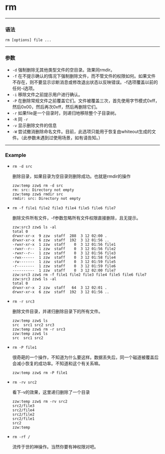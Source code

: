 rm
====

***

### 语法

```
rm [options] file ...
```

***

### 参数

* `-d` 强制删除无其他类型文件的空目录。效果同rmdir。
* `-f` 在不提示确认的情况下强制删除文件，而不管文件的权限如何。如果文件不存在，则不要显示诊断消息或修改退出状态以反映错误。-f选项覆盖以前的任何-i选项。
* `-i` 移除文件之前提示用户进行确认。
* `-P` 在删除常规文件之前覆盖它们。文件被覆盖三次，首先使用字节模式0xff，然后0x00，然后再次0xff，然后再删除它们。
* `-r` 如果file是一个目录时，则递归地移除整个子目录树。
* `-R` 同 `-r`
* `-v` 显示删除文件的信息
* `-W` 尝试撤消删除命名文件。目前，此选项只能用于恢复由whiteout生成的文件。（此参数未遇到过使用场景，如有请告知。）

***

### Example

* `rm -d src`

    删除目录，如果目录为空目录则删除成功。也就是rmdir的操作

    ```
    zzw:temp zzw$ rm -d src
    rm: src: Directory not empty
    zzw:temp zzw$ rmdir src
    rmdir: src: Directory not empty
    ```

* `rm -f file1 file2 file3 file4 file5 file6 file7`

    删除文件所有文件，-f参数忽略所有文件权限直接删除，且无提示。

    ```
    zzw:src3 zzw$ ls -al
    total 0
    drwxr-xr-x  9 zzw  staff  288  3 12 02:00 .
    drwxr-xr-x  6 zzw  staff  192  3 12 01:56 ..
    -rwxr-xr-x  1 zzw  staff    0  3 12 01:56 file1
    -rwxr--r--  1 zzw  staff    0  3 12 01:56 file2
    -rwxr--r--  1 zzw  staff    0  3 12 01:56 file3
    -rwx------  1 zzw  staff    0  3 12 01:58 file4
    -rw-------  1 zzw  staff    0  3 12 01:59 file5
    -r--------  1 zzw  staff    0  3 12 01:59 file6
    ----------  1 zzw  staff    0  3 12 02:00 file7
    zzw:src3 zzw$ rm -f file1 file2 file3 file4 file5 file6 file7
    zzw:src3 zzw$ ls -al
    total 0
    drwxr-xr-x  2 zzw  staff   64  3 12 02:01 .
    drwxr-xr-x  6 zzw  staff  192  3 12 01:56 ..

    ```

* `rm -r src3`

    删除文件目录，并递归删除目录下的所有文件。

    ```
    zzw:temp zzw$ ls
    src  src1 src2 src3
    zzw:temp zzw$ rm -r src3
    zzw:temp zzw$ ls
    src  src1 src2
    ```

* `rm -P file1`

    很奇葩的一个操作，不知道为什么要这样。数据丢失后，同一个磁道被覆盖后会减小恢复的成功率。不知道和这个有关系嘛。

    ```
    zzw:temp zzw$ rm -P file1
    ```

* `rm -rv src2`

    看下-v的效果，这里递归删除了一个目录

    ```
    zzw:temp zzw$ rm -rv src2
    src2/file3
    src2/file4
    src2/file2
    src2/file1
    src2
    zzw:temp
    ```

* `rm -rf /`

    流传于世的神操作。当然你要有神权限对吧。
